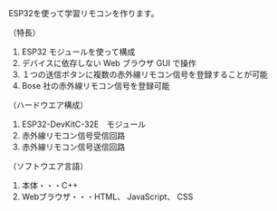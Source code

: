 ESP32を使って学習リモコンを作ります。

（特長）
1. ESP32 モジュールを使って構成
2. デバイスに依存しない Web ブラウザ GUI で操作
3. １つの送信ボタンに複数の赤外線リモコン信号を登録することが可能
4. Bose 社の赤外線リモコン信号を登録可能

（ハードウエア構成）
1. ESP32-DevKitC-32E　モジュール
2. 赤外線リモコン信号受信回路
3. 赤外線リモコン信号送信回路

（ソフトウエア言語）
1. 本体・・・C++
2. Webブラウザ・・・HTML、 JavaScript、 CSS
